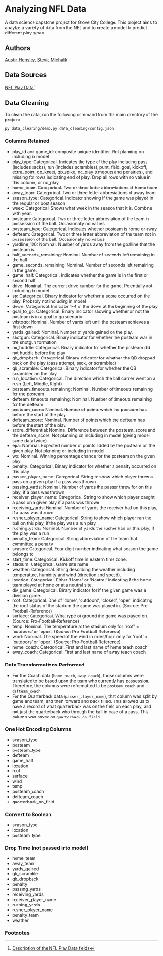 # Analyzing NFL Data
 
A data science capstone project for Grove City College. This project aims to anaylze a variety of data from the NFL and to create a model to predict different play types.

## Authors

[Austin Hensley](https://austinhensley.com),
[Stevie Michalik](https://github.com/MichalikSJ21)

## Data Sources

[NFL Play Data](https://github.com/nflverse/nflverse-data/releases/tag/pbp)[^1]

## Data Cleaning

To clean the data, run the following command from the main directory of the project:  
```sh
py data_cleaning/demo.py data_cleaning/config.json
```

### Columns Retained

- play_id and game_id: composite unique identifier. Not planning on including in model
- play_type: Categorical. Indicates the type of the play including pass (includes sacks), run (includes scrambles), punt, field_goal, kickoff, extra_point, qb_kneel, qb_spike, no_play (timeouts and penalties), and missing for rows indicating end of play. Drop all rows with no value in this column, or no_play
- home_team: Categorical. Two or three letter abbreviations of home team
- away_team: Categorical. Two or three letter abbreviations of away team
- season_type: Categorical. Indicator showing if the game was played in the regular or post season
- week: Categorical. Shows what week in the season that it is. Combine with year.
- posteam: Categorical. Two or three letter abbreviation of the team in possession of the ball. Occasionally no values
- posteam_type: Categorical. Indicates whether posteam is home or away  
- defteam: Categorical. Two or three letter abbreviation of the team not in possession of the ball. Occasionally no values
- yardline_100: Nominal. Number of yards away from the goalline that the posteam is. 
- half_seconds_remaining: Nominal. Number of seconds left remaining in the half
- game_seconds_remaining: Nominal. Number of seconds left remaining in the game. 
- game_half: Categorical. Indicates whether the game is in the first or second half
- drive: Nominal. The current drive number for the game. Potentially not including in model
- sp: Categorical. Binary indicator for whether a score occurred on the play. Probably not including in model  
- down: Categorical. Indicator 1-4 of the down at the beginning of the play  
- goal_to_go: Categorical. Binary indicator showing whether or not the posteam is in a goal to go scenario
- ydstogo: Nominal. Number of yards left until the posteam achieves a first down. 
- yards_gained: Nominal. Number of yards gained on the play.   
- shotgun: Categorical. Binary indicator for whether the posteam was in the shotgun formation  
- no_huddle: Categorical. Binary indicator for whether the posteam did not huddle before the play
- qb_dropback: Categorical. Binary indicator for whether the QB dropped back on the play (pass attempt, sack, or scrambled)  
- qb_scramble: Categorical. Binary indicator for whether the QB scrambled on the play
- run_location: Categorical. The direction which the ball carrier went on a rush (Left, Middle, Right)  
- posteam_timeouts_remaining: Nominal. Number of timeouts remaining for the posteam
- defteam_timeouts_remaining: Nominal. Number of timeouts remaining for the defteam  
- posteam_score: Nominal. Number of points which the posteam has before the start of the play.   
- defteam_score: Nominal. Number of points which the defteam has before the start of the play.
- score_differential: Nominal. Difference between the posteam_score and the defteam_score. Not planning on including in model (giving model same data twice)
- epa: Nominal. Expected number of points added by the posteam on the given play. Not planning on including in model
- wp: Nominal. Winning percentage chance for the posteam on the given play. 
- penalty: Categorical. Binary indicator for whether a penalty occurred on this play  
- passer_player_name: Categorical. String to show which player threw a pass on a given play if a pass was thrown  
- passing_yards: Nominal. Number of yards the passer threw for on this play, if a pass was thrown
- receiver_player_name: Categorical. String to show which player caught a pass on a given play if a pass was thrown
- receiving_yards: Nominal. Number of yards the receiver had on this play, if a pass was thrown
- rusher_player_name: Categorical. String to show which player ran the ball on this play, if the play was a run play
- rushing_yards: Nominal. Number of yards the rusher had on this play, if the play was a run  
- penalty_team: Categorical. String abbreviation of the team that committed a penalty
- season: Categorical. Four-digit number indicating what season the game belongs to
- start_time: Categorical. Kickoff time in eastern time zone.
- stadium: Categorical. Game site name
- weather: Categorical. String describing the weather including temperature, humidity and wind (direction and speed). 
- location: Categorical. Either 'Home' or 'Neutral' indicating if the home team played at home or at a neutral site. 
- div_game: Categorical. Binary indicator for if the given game was a division game.
- roof: Categorical. One of 'dome', 'outdoors', 'closed', 'open' indicating the roof status of the stadium the game was played in. (Source: Pro-Football-Reference)
- surface: Categorical. What type of ground the game was played on. (Source: Pro-Football-Reference)
- temp: Nominal. The temperature at the stadium only for 'roof' = 'outdoors' or 'open'. (Source: Pro-Football-Reference)
- wind: Nominal. The speed of the wind in miles/hour only for 'roof' = 'outdoors' or 'open'. (Source: Pro-Football-Reference)
- home_coach: Categorical. First and last name of home teach coach
- away_coach:  Categorical. First and last name of away teach coach  

### Data Transformations Performed
- For the Coach data (`home_coach`, `away_coach`), those columns were translated to be based upon the team who currently has possession. Therefore, the columns were reformatted to be `posteam_coach` and `defteam_coach`
- For the Quarterback data (`passer_player_name`), that column was split by game and team, and then forward and back filled. This allowed us to have a record of what quarterback was on the field on each play, and not just the quarterback who through the ball in case of a pass. This column was saved as `quarterback_on_field`

### One Hot Encoding Columns
- season_type
- posteam
- posteam_type
- defteam
- game_half
- location
- roof
- surface
- wind
- temp
- posteam_coach
- defteam_coach
- quarterback_on_field

### Convert to Boolean
- season_type
- location
- posteam_type

### Drop Time (not passed into model)
- home_team
- away_team
- yards_gained
- qb_scramble
- qb_dropback
- penalty
- passing_yards
- receiving_yards
- receiver_player_name
- rushing_yards
- rusher_player_name
- penalty_team
- weather

### Footnotes
[^1]: [Description of the NFL Play Data fields](https://www.nflfastr.com/articles/field_descriptions.html)
